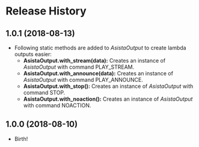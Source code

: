 # Release History

## 1.0.1 (2018-08-13)

- Following static methods are added to *AsistaOutput* to create lambda outputs easier:
    - **AsistaOutput.with_stream(data):** Creates an instance of *AsistaOutput* with command PLAY_STREAM.
    - **AsistaOutput.with_announce(data):** Creates an instance of *AsistaOutput* with command PLAY_ANNOUNCE.
    - **AsistaOutput.with_stop():** Creates an instance of *AsistaOutput* with command STOP.
    - **AsistaOutput.with_noaction():** Creates an instance of *AsistaOutput* with command NOACTION. 

## 1.0.0 (2018-08-10)

- Birth!